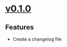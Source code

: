 # [v0.1.0](https://github.com/vicho2403/test-ci/releases/tag/v0.1.0)
## Features
- Create a changelog file
